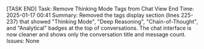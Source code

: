 [TASK END]
Task: Remove Thinking Mode Tags from Chat View
End Time: 2025-01-17 00:41
Summary: Removed the tags display section (lines 225-237) that showed "Thinking Mode", "Deep Reasoning", "Chain-of-Thought", and "Analytical" badges at the top of conversations. The chat interface is now cleaner and shows only the conversation title and message count.
Issues: None
